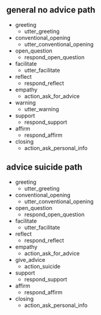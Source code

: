 ## general no advice path
* greeting
  - utter_greeting
* conventional_opening
  - utter_conventional_opening
* open_question
  - respond_open_question
* facilitate
  - utter_facilitate
* reflect
  - respond_reflect
* empathy
  - action_ask_for_advice
* warning
  - utter_warning
* support
  - respond_support
* affirm 
  - respond_affirm
* closing
  - action_ask_personal_info

## advice suicide path
* greeting
  - utter_greeting
* conventional_opening
  - utter_conventional_opening
* open_question
  - respond_open_question
* facilitate
  - utter_facilitate
* reflect
  - respond_reflect
* empathy
  - action_ask_for_advice
* give_advice
  - action_suicide
* support
  - respond_support
* affirm 
  - respond_affirm
* closing
  - action_ask_personal_info